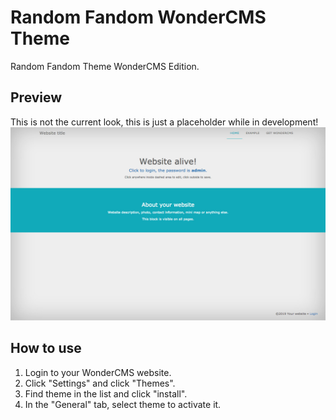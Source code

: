 # Random Fandom WonderCMS Theme
Random Fandom Theme WonderCMS Edition.

## Preview
This is not the current look, this is just a placeholder while in development!
![Theme preview](/preview.jpg)

## How to use
1. Login to your WonderCMS website.
2. Click "Settings" and click "Themes".
3. Find theme in the list and click "install".
4. In the "General" tab, select theme to activate it.
